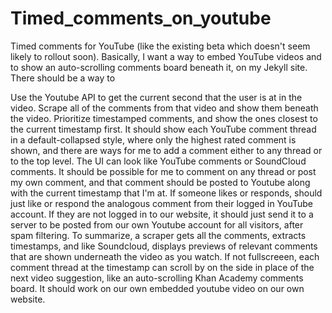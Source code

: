 # Timed_comments_on_youtube
Timed comments for YouTube (like the existing beta which doesn't seem likely to rollout soon). Basically, I want a way to embed YouTube videos and to show an auto-scrolling comments board beneath it, on my Jekyll site. There should be a way to

Use the Youtube API to get the current second that the user is at in the video.
Scrape all of the comments from that video and show them beneath the video. Prioritize timestamped comments, and show the ones closest to the current timestamp first.
It should show each YouTube comment thread in a default-collapsed style, where only the highest rated comment is shown, and there are ways for me to add a comment either to any thread or to the top level. The UI can look like YouTube comments or SoundCloud comments.
It should be possible for me to comment on any thread or post my own comment, and that comment should be posted to Youtube along with the current timestamp that I'm at.
If someone likes or responds, should just like or respond the analogous comment from their logged in YouTube account. If they are not logged in to our website, it should just send it to a server to be posted from our own Youtube account for all visitors, after spam filtering.
To summarize, a scraper gets all the comments, extracts timestamps, and like Soundcloud, displays previews of relevant comments that are shown underneath the video as you watch. If not fullscreeen, each comment thread at the timestamp can scroll by on the side in place of the next video suggestion, like an auto-scrolling Khan Academy comments board. It should work on our own embedded youtube video on our own website.
